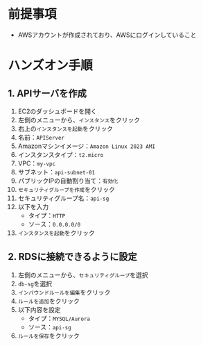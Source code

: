 
# 前提事項
- AWSアカウントが作成されており、AWSにログインしていること

# ハンズオン手順
## 1. APIサーバを作成
1. EC2のダッシュボードを開く
2. 左側のメニューから、`インスタンス`をクリック
3. 右上の`インスタンスを起動`をクリック
4. 名前：`APIServer`
5. Amazonマシンイメージ：`Amazon Linux 2023 AMI`
6. インスタンスタイプ：`t2.micro`
7. VPC：`my-vpc`
8. サブネット：`api-subnet-01`
9. パブリックIPの自動割り当て：`有効化`
10. `セキュリティグループを作成`をクリック
11. セキュリティグループ名：`api-sg`
12. 以下を入力
    - タイプ：`HTTP`
    - ソース：`0.0.0.0/0`
13. `インスタンスを起動`をクリック

## 2. RDSに接続できるように設定
1. 左側のメニューから、`セキュリティグループ`を選択
2. `db-sg`を選択
3. `インバウンドルールを編集`をクリック
4. `ルールを追加`をクリック
5. 以下内容を設定
    - タイプ：`MYSQL/Aurora`
    - ソース：`api-sg`
6. `ルールを保存`をクリック